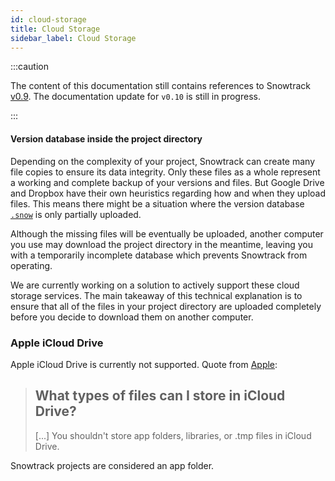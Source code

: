 ```yaml
---
id: cloud-storage
title: Cloud Storage
sidebar_label: Cloud Storage
---
```



:::caution

The content of this documentation still contains references to Snowtrack [v0.9](0.9/). The documentation update for `v0.10` is still in progress.

:::

#### Version database inside the project directory

Depending on the complexity of your project, Snowtrack can create many file copies to ensure its data integrity. Only these files as a whole represent a working and complete backup of your versions and files. But Google Drive and Dropbox have their own heuristics regarding how and when they upload files. This means there might be a situation where the version database [`.snow`](terminology.md#version-database) is only partially uploaded.

Although the missing files will be eventually be uploaded, another computer you use may download the project directory in the meantime, leaving you with a temporarily incomplete database which prevents Snowtrack from operating.

We are currently working on a solution to actively support these cloud storage services. The main takeaway of this technical explanation is to ensure that all of the files in your project directory are uploaded completely before you decide to download them on another computer.


### Apple iCloud Drive

Apple iCloud Drive is currently not supported. Quote from [Apple](https://support.apple.com/en-us/HT201104):

> ## What types of files can I store in iCloud Drive?
> [...]
> You shouldn't store app folders, libraries, or .tmp files in iCloud Drive.

Snowtrack projects are considered an app folder.
